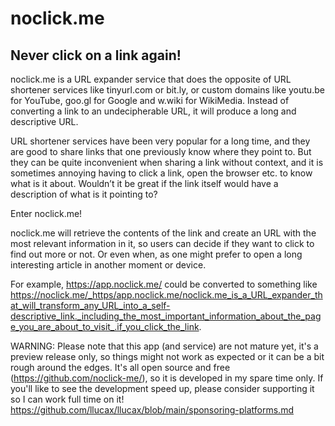 [//]: # (This document stores the "Main store listing" text of the Google Play
         Store console for listing this app)
[//]: # (The title above is the "App name")
[//]: # (The second header is the "Short description")
[//]: # (And the text above it is the "Full description")

# noclick.me

## Never click on a link again!

[//]: # (Leave 2 empty lines before the start of the text so there is some
         separation between the short description and the full description)

noclick.me is a URL expander service that does the opposite of URL shortener services like tinyurl.com or bit.ly, or custom domains like youtu.be for YouTube, goo.gl for Google and w.wiki for WikiMedia. Instead of converting a link to an undecipherable URL, it will produce a long and descriptive URL.

URL shortener services have been very popular for a long time, and they are good to share links that one previously know where they point to. But they can be quite inconvenient when sharing a link without context, and it is sometimes annoying having to click a link, open the browser etc. to know what is it about. Wouldn’t it be great if the link itself would have a description of what is it pointing to?

Enter noclick.me!

noclick.me will retrieve the contents of the link and create an URL with the most relevant information in it, so users can decide if they want to click to find out more or not. Or even when, as one might prefer to open a long interesting article in another moment or device.

For example, https://app.noclick.me/ could be converted to something like https://noclick.me/_https/app.noclick.me/noclick.me_is_a_URL_expander_that_will_transform_any_URL_into_a_self-descriptive_link._including_the_most_important_information_about_the_page_you_are_about_to_visit_.if_you_click_the_link.

WARNING: Please note that this app (and service) are not mature yet, it's a preview release only, so things might not work as expected or it can be a bit rough around the edges. It's all open source and free (https://github.com/noclick-me/), so it is developed in my spare time only. If you'll like to see the development speed up, please consider supporting it so I can work full time on it!
https://github.com/llucax/llucax/blob/main/sponsoring-platforms.md
